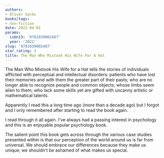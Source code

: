 ```yaml
---
authors:
- Oliver Sacks
books/tags:
- non-fiction
date: 2022-04-01
params:
  isbn13: '9781039002487'
  year: '2021'
slug: '9781039002487'
star_rating: 3
title: The Man Who Mistook His Wife For A Hat
---
```


The Man Who Mistook His Wife for a Hat tells the stories of individuals afflicted with perceptual and intellectual disorders: patients who have lost their memories and with them the greater part of their pasts; who are no longer able to recognize people and common objects; whose limbs seem alien to them; who lack some skills yet are gifted with uncanny artistic or mathematical talents.

<!--more-->

Apparently I read this a long time ago (more than a decade ago) but I forgot and I only remembered after starting to read the book again.

I read through it all again. I've always had a passing interest in psychology and this is an enjoyable popular psychology book.

The salient point this book gets across through the various case studies presented within is that our perception of the world around us is far from universal. We should embrace our differences because they make us unique; we shouldn't be ashamed of what makes us special.